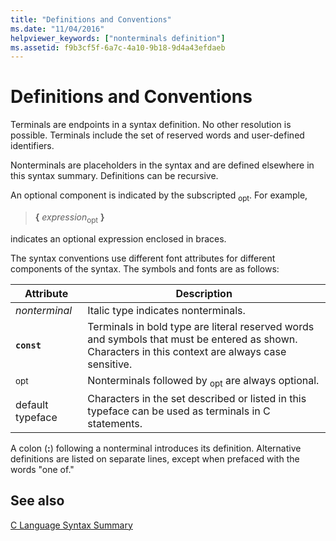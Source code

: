 ```yaml
---
title: "Definitions and Conventions"
ms.date: "11/04/2016"
helpviewer_keywords: ["nonterminals definition"]
ms.assetid: f9b3cf5f-6a7c-4a10-9b18-9d4a43efdaeb
---
```

# Definitions and Conventions

Terminals are endpoints in a syntax definition. No other resolution is possible. Terminals include the set of reserved words and user-defined identifiers.

Nonterminals are placeholders in the syntax and are defined elsewhere in this syntax summary. Definitions can be recursive.

An optional component is indicated by the subscripted <sub>opt</sub>. For example,

> **{** *expression*<sub>opt</sub> **}**

indicates an optional expression enclosed in braces.

The syntax conventions use different font attributes for different components of the syntax. The symbols and fonts are as follows:

|Attribute|Description|
|---------------|-----------------|
|*nonterminal*|Italic type indicates nonterminals.|
|**`const`**|Terminals in bold type are literal reserved words and symbols that must be entered as shown. Characters in this context are always case sensitive.|
|<sub>opt</sub>|Nonterminals followed by <sub>opt</sub> are always optional.|
|default typeface|Characters in the set described or listed in this typeface can be used as terminals in C statements.|

A colon (**:**) following a nonterminal introduces its definition. Alternative definitions are listed on separate lines, except when prefaced with the words "one of."

## See also

[C Language Syntax Summary](../c-language/c-language-syntax-summary.md)
